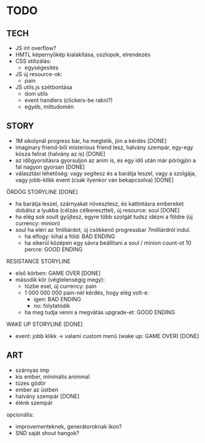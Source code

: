 TODO
====

TECH
----
- JS int overflow?
- HMTL képernyőkép kialakítása, oszlopok, elrendezés
- CSS stilizálás:
    - egységesítés
- JS új resource-ok:
    - pain
- JS utils.js szétbontása
    - dom utils
    - event handlers (clickers-be rakni?)
    - egyéb, mittudomén


STORY
-----
- 1M sikolynál progress bár, ha megtelik, jön a kérdés [DONE]
- imaginary friend-ből misterious friend lesz, halvány szempár, egy-egy kósza felirat (halvány az is) [DONE]
- az időgyorsításra gyorsuljon az anim is, és egy idő után már pörögjön a fal nagyon gyorsan [DONE]
- választási lehetőség: vagy segítesz és a barátja leszel, vagy a szolgája, vagy jobb-klikk event (csak ilyenkor van bekapcsolva) [DONE]


ÖRDÖG STORYLINE [DONE]
- ha barátja leszel, szárnyakat növesztesz, és kattintásra embereket dobálsz a lyukba (célzás célkereszttel), új resource: soul [DONE]
- ha elég sok soult gyűjtesz, egyre több szolgát tudsz idézni a földre (új currency: minion)
- soul ha eléri az 1milliárdot, új csökkenő progressbar 7milliárdról indul.
    - ha elfogy: kihal a föld: BAD ENDING
    - ha sikerül középen egy sávra beállítani a soul / minion count-ot 10 percre: GOOD ENDING


RESISTANCE STORYLINE
- első körben: GAME OVER [DONE]
- második kör (végtelenségig megy):
    - tűzbe esel, új currency: pain
    - 1 000 000 000 pain-nél kérdés, hogy elég volt-e:
        - igen: BAD ENDING
        - no: folytatódik
    - ha meg tudja venni a megvátás upgrade-et: GOOD ENDING


WAKE UP STORYLINE [DONE]
- event: jobb klikk -> valami custom menü (wake up: GAME OVER) [DONE]


ART
---
- szárnyas imp
- kis ember, minimális animmal
- tüzes gödör
- ember az üstben
- halvány szempár [DONE]
- élénk szempár

opcionális:
- improvementeknek, generátoroknak ikon?
- SND saját shout hangok?
